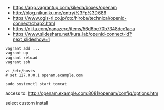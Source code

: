 * https://app.vagrantup.com/kikeda/boxes/openam
* http://blog.nikuniku.me/entry/%3Fp%3D686
* https://www.ogis-ri.co.jp/otc/hiroba/technical/openid-connect/chap2.html
* https://qiita.com/nanazero/items/56d6bc70b7348dce1aca
* https://www.slideshare.net/kura_lab/openid-connect-id?next_slideshow=1


```
vagrant add ...
vagrant up
vagrant reload
vagrant ssh

vi /etc/hosts
# set 127.0.0.1 openam.example.com

sudo systemctl start tomcat
```

access to:
http://openam.example.com:8081/openam/config/options.htm

select custom install

